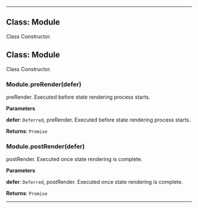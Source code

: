 <!---->
<!--# Global-->
<!---->





* * *

## Class: Module
Class Constructor.


## Class: Module
Class Constructor.

### Module.preRender(defer) 

preRender.Executed before state rendering process starts.

**Parameters**

**defer**: `Deferred`, preRender.Executed before state rendering process starts.

**Returns**: `Promise`

### Module.postRender(defer) 

postRender.Executed once state rendering is complete.

**Parameters**

**defer**: `Deferred`, postRender.Executed once state rendering is complete.

**Returns**: `Promise`



* * *










